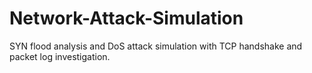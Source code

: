 # Network-Attack-Simulation
SYN flood analysis and DoS attack simulation with TCP handshake and packet log investigation.
